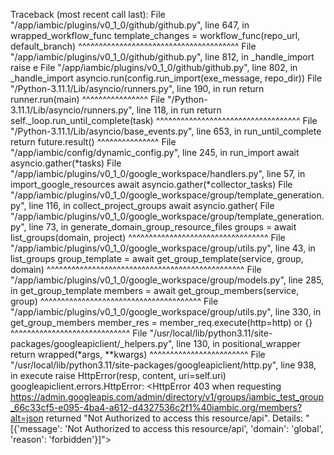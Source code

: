 Traceback (most recent call last):
  File "/app/iambic/plugins/v0_1_0/github/github.py", line 647, in wrapped_workflow_func
    template_changes = workflow_func(repo_url, default_branch)
                       ^^^^^^^^^^^^^^^^^^^^^^^^^^^^^^^^^^^^^^^
  File "/app/iambic/plugins/v0_1_0/github/github.py", line 812, in _handle_import
    raise e
  File "/app/iambic/plugins/v0_1_0/github/github.py", line 802, in _handle_import
    asyncio.run(config.run_import(exe_message, repo_dir))
  File "/Python-3.11.1/Lib/asyncio/runners.py", line 190, in run
    return runner.run(main)
           ^^^^^^^^^^^^^^^^
  File "/Python-3.11.1/Lib/asyncio/runners.py", line 118, in run
    return self._loop.run_until_complete(task)
           ^^^^^^^^^^^^^^^^^^^^^^^^^^^^^^^^^^^
  File "/Python-3.11.1/Lib/asyncio/base_events.py", line 653, in run_until_complete
    return future.result()
           ^^^^^^^^^^^^^^^
  File "/app/iambic/config/dynamic_config.py", line 245, in run_import
    await asyncio.gather(*tasks)
  File "/app/iambic/plugins/v0_1_0/google_workspace/handlers.py", line 57, in import_google_resources
    await asyncio.gather(*collector_tasks)
  File "/app/iambic/plugins/v0_1_0/google_workspace/group/template_generation.py", line 116, in collect_project_groups
    await asyncio.gather(
  File "/app/iambic/plugins/v0_1_0/google_workspace/group/template_generation.py", line 73, in generate_domain_group_resource_files
    groups = await list_groups(domain, project)
             ^^^^^^^^^^^^^^^^^^^^^^^^^^^^^^^^^^
  File "/app/iambic/plugins/v0_1_0/google_workspace/group/utils.py", line 43, in list_groups
    group_template = await get_group_template(service, group, domain)
                     ^^^^^^^^^^^^^^^^^^^^^^^^^^^^^^^^^^^^^^^^^^^^^^^^
  File "/app/iambic/plugins/v0_1_0/google_workspace/group/models.py", line 285, in get_group_template
    members = await get_group_members(service, group)
              ^^^^^^^^^^^^^^^^^^^^^^^^^^^^^^^^^^^^^^^
  File "/app/iambic/plugins/v0_1_0/google_workspace/group/utils.py", line 330, in get_group_members
    member_res = member_req.execute(http=http) or {}
                 ^^^^^^^^^^^^^^^^^^^^^^^^^^^^^
  File "/usr/local/lib/python3.11/site-packages/googleapiclient/_helpers.py", line 130, in positional_wrapper
    return wrapped(*args, **kwargs)
           ^^^^^^^^^^^^^^^^^^^^^^^^
  File "/usr/local/lib/python3.11/site-packages/googleapiclient/http.py", line 938, in execute
    raise HttpError(resp, content, uri=self.uri)
googleapiclient.errors.HttpError: <HttpError 403 when requesting https://admin.googleapis.com/admin/directory/v1/groups/iambic_test_group_66c33cf5-e095-4ba4-a612-d4327536c2f1%40iambic.org/members?alt=json returned "Not Authorized to access this resource/api". Details: "[{'message': 'Not Authorized to access this resource/api', 'domain': 'global', 'reason': 'forbidden'}]">
